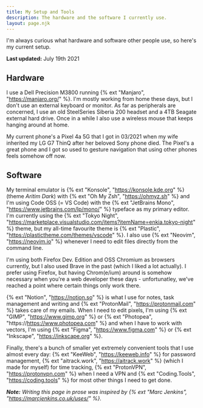 ```yaml
---
title: My Setup and Tools
description: The hardware and the software I currently use.
layout: page.njk
---
```


I'm always curious what hardware and software other people use, so here's my current setup.

**Last updated:** July 19th 2021

## Hardware

I use a Dell Precision M3800 running {% ext "Manjaro", "https://manjaro.org/" %}. I'm mostly working from home these days, but I don't use an external keyboard or monitor. As far as peripherals are concerned, I use an old SteelSeries Siberia 200 headset and a 4TB Seagate external hard drive. Once in a while I also use a wireless mouse that keeps hanging around at home.

My current phone's a Pixel 4a 5G that I got in 03/2021 when my wife inherited my LG G7 ThinQ after her beloved Sony phone died. The Pixel's a great phone and I got so used to gesture navigation that using other phones feels somehow off now.

## Software

My terminal emulator is {% ext "Konsole", "https://konsole.kde.org" %} (theme _Aritim Dark_) with {% ext "Oh My Zsh", "https://ohmyz.sh" %} and I'm using Code OSS (= VS Code) with the {% ext "JetBrains Mono", "https://www.jetbrains.com/lp/mono/" %} typeface as my primary editor. I'm currently using the {% ext "Tokyo Night", "https://marketplace.visualstudio.com/items?itemName=enkia.tokyo-night" %} theme, but my all-time favourite theme is {% ext "Plastic", "https://plastictheme.com/themes/vscode" %}. I also use {% ext "Neovim", "https://neovim.io" %} whenever I need to edit files directly from the command line.

I'm using both Firefox Dev. Edition and OSS Chromium as browsers currently, but I also used Brave in the past (which I liked a lot actually). I prefer using Firefox, but having Chrom(e/ium) around is somehow necessary when you're a web developer these days - unfortunatley, we've reached a point where certain things only work there.

{% ext "Notion", "https://notion.so" %} is what I use for notes, task management and writing and {% ext "ProtonMail", "https://protonmail.com" %} takes care of my emails. When I need to edit pixels, I'm using {% ext "GIMP", "https://www.gimp.org" %} or {% ext "Photopea", "https://https://www.photopea.com" %} and when I have to work with vectors, I'm using {% ext "Figma", "https://www.figma.com" %} or {% ext "Inkscape", "https://inkscape.org" %}.

Finally, there's a bunch of smaller yet extremely convenient tools that I use almost every day: {% ext "KeeWeb", "https://keeweb.info" %} for password management, {% ext "aitrack.work", "https://aitrack.work" %} (which I made for myself) for time tracking, {% ext "ProtonVPN", "https://protonvpn.com" %} when I need a VPN and {% ext "Coding.Tools", "https://coding.tools" %} for most other things I need to get done.

<div class="hr shadow mb1"></div>

_**Note:** Writing this page in prose was inspired by {% ext "Marc Jenkins", "https://marcjenkins.co.uk/uses/" %}._
